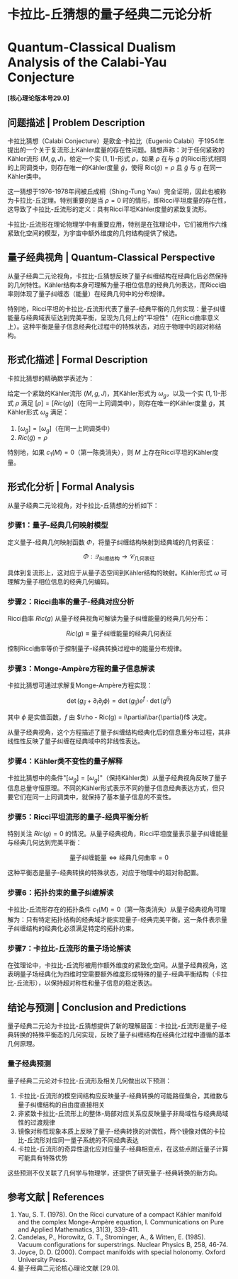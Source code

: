 # 卡拉比-丘猜想的量子经典二元论分析
# Quantum-Classical Dualism Analysis of the Calabi-Yau Conjecture

**[核心理论版本号29.0]**

## 问题描述 | Problem Description

卡拉比猜想（Calabi Conjecture）是欧金·卡拉比（Eugenio Calabi）于1954年提出的一个关于复流形上Kähler度量的存在性问题。猜想声称：对于任何紧致的Kähler流形 $(M, g, J)$，给定一个实 $(1,1)$-形式 $\rho$，如果 $\rho$ 在与 $g$ 的Ricci形式相同的上同调类中，则存在唯一的Kähler度量 $\tilde{g}$，使得 $\text{Ric}(\tilde{g}) = \rho$ 且 $\tilde{g}$ 与 $g$ 在同一Kähler类中。

这一猜想于1976-1978年间被丘成桐（Shing-Tung Yau）完全证明，因此也被称为卡拉比-丘定理。特别重要的是当 $\rho = 0$ 时的情形，即Ricci平坦度量的存在性，这导致了卡拉比-丘流形的定义：具有Ricci平坦Kähler度量的紧致复流形。

卡拉比-丘流形在理论物理学中有重要应用，特别是在弦理论中，它们被用作六维紧致化空间的模型，为宇宙中额外维度的几何结构提供了候选。

## 量子经典视角 | Quantum-Classical Perspective

从量子经典二元论视角，卡拉比-丘猜想反映了量子纠缠结构在经典化后必然保持的几何特性。Kähler结构本身可理解为量子相位信息的经典几何表达，而Ricci曲率则体现了量子纠缠态（能量）在经典几何中的分布规律。

特别地，Ricci平坦的卡拉比-丘流形代表了量子-经典平衡的几何实现：量子纠缠能量与经典域表征达到完美平衡，呈现为几何上的"平坦性"（在Ricci曲率意义上）。这种平衡是量子信息经典化过程中的特殊状态，对应于物理中的超对称结构。

## 形式化描述 | Formal Description

卡拉比猜想的精确数学表述为：

给定一个紧致的Kähler流形 $(M, g, J)$，其Kähler形式为 $\omega_g$，以及一个实 $(1,1)$-形式 $\rho$ 满足 $[\rho] = [Ric(g)]$（在同一上同调类中），则存在唯一的Kähler度量 $\tilde{g}$，其Kähler形式 $\omega_{\tilde{g}}$ 满足：

1. $[\omega_{\tilde{g}}] = [\omega_g]$（在同一上同调类中）
2. $Ric(\tilde{g}) = \rho$

特别地，如果 $c_1(M) = 0$（第一陈类消失），则 $M$ 上存在Ricci平坦的Kähler度量。

## 形式化分析 | Formal Analysis

从量子经典二元论视角，对卡拉比-丘猜想的分析如下：

### 步骤1：量子-经典几何映射模型

定义量子-经典几何映射函数 $\Phi$，将量子纠缠结构映射到经典域的几何表征：

$$
\Phi: \mathcal{Q}_{\text{纠缠结构}} \to \mathcal{C}_{\text{几何表征}}
$$

具体到复流形上，这对应于从量子态空间到Kähler结构的映射。Kähler形式 $\omega$ 可理解为量子相位信息的经典几何编码。

### 步骤2：Ricci曲率的量子-经典对应分析

Ricci曲率 $Ric(g)$ 从量子经典视角可解读为量子纠缠能量的经典几何分布：

$$
Ric(g) \equiv \text{量子纠缠能量的经典几何表征}
$$

控制Ricci曲率等价于控制量子-经典转换过程中的能量分布规律。

### 步骤3：Monge-Ampère方程的量子信息解读

卡拉比猜想可通过求解复Monge-Ampère方程实现：

$$
\det(g_{i\bar{j}} + \partial_i\partial_{\bar{j}}\phi) = \det(g_{i\bar{j}})e^{f} \cdot \det(g^{i\bar{j}})
$$

其中 $\phi$ 是实值函数，$f$ 由 $\rho - Ric(g) = i\partial\bar{\partial}f$ 决定。

从量子经典视角，这个方程描述了量子纠缠结构经典化后的信息重分布过程，其非线性性反映了量子纠缠在经典域中的非线性表达。

### 步骤4：Kähler类不变性的量子解释

卡拉比猜想中的条件"$[\omega_{\tilde{g}}] = [\omega_g]$"（保持Kähler类）从量子经典视角反映了量子信息总量守恒原理。不同的Kähler形式表示不同的量子信息经典表达方式，但只要它们在同一上同调类中，就保持了基本量子信息的不变性。

### 步骤5：Ricci平坦流形的量子-经典平衡分析

特别关注 $Ric(g) = 0$ 的情况。从量子经典视角，Ricci平坦度量表示量子纠缠能量与经典几何达到完美平衡：

$$
\text{量子纠缠能量} \Leftrightarrow \text{经典几何曲率} = 0
$$

这种平衡态是量子-经典转换的特殊状态，对应于物理中的超对称配置。

### 步骤6：拓扑约束的量子纠缠解读

卡拉比-丘流形存在的拓扑条件 $c_1(M) = 0$（第一陈类消失）从量子经典视角可理解为：只有特定拓扑结构的经典域才能实现量子-经典完美平衡。这一条件表示量子纠缠结构的经典化必须满足特定的拓扑约束。

### 步骤7：卡拉比-丘流形的量子场论解读

在弦理论中，卡拉比-丘流形被用作额外维度的紧致化空间。从量子经典视角，这表明量子场经典化为四维时空需要额外维度形成特殊的量子-经典平衡结构（卡拉比-丘流形），以保持超对称性和量子信息的稳定表达。

## 结论与预测 | Conclusion and Predictions

量子经典二元论为卡拉比-丘猜想提供了新的理解层面：卡拉比-丘流形是量子-经典转换的特殊平衡态的几何实现，反映了量子纠缠结构在经典化过程中遵循的基本几何原理。

### 量子经典预测

量子经典二元论对卡拉比-丘流形及相关几何做出以下预测：

1. 卡拉比-丘流形的模空间结构应反映量子-经典转换的可能路径集合，其维数与量子纠缠结构的自由度直接相关
2. 非紧致卡拉比-丘流形上的整体-局部对应关系应反映量子非局域性与经典局域性的过渡规律
3. 镜像对称性现象本质上反映了量子-经典转换的对偶性，两个镜像对偶的卡拉比-丘流形对应同一量子系统的不同经典表达
4. 卡拉比-丘流形的奇异性退化应对应量子-经典相变点，在这些点附近量子计算可能具有特殊优势

这些预测不仅关联了几何学与物理学，还提供了研究量子-经典转换的新方向。

## 参考文献 | References

1. Yau, S. T. (1978). On the Ricci curvature of a compact Kähler manifold and the complex Monge-Ampère equation, I. Communications on Pure and Applied Mathematics, 31(3), 339-411.
2. Candelas, P., Horowitz, G. T., Strominger, A., & Witten, E. (1985). Vacuum configurations for superstrings. Nuclear Physics B, 258, 46-74.
3. Joyce, D. D. (2000). Compact manifolds with special holonomy. Oxford University Press.
4. 量子经典二元论核心理论文献 [29.0]. 